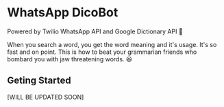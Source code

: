 # WhatsApp DicoBot

Powered by Twilio WhatsApp API and Google Dictionary API 🤖

When you search a word, you get the word meaning and it's usage. It's so fast and on point. This is how to beat your grammarian friends who bombard you with jaw threatening words. :laughing:

## Geting Started

[WILL BE UPDATED SOON]

